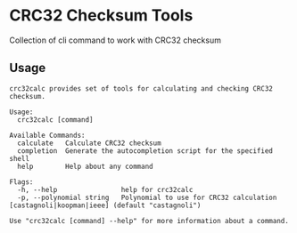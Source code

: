 # CRC32 Checksum Tools

Collection of cli command to work with CRC32 checksum

## Usage

```console
crc32calc provides set of tools for calculating and checking CRC32 checksum.

Usage:
  crc32calc [command]

Available Commands:
  calculate   Calculate CRC32 checksum
  completion  Generate the autocompletion script for the specified shell
  help        Help about any command

Flags:
  -h, --help                help for crc32calc
  -p, --polynomial string   Polynomial to use for CRC32 calculation [castagnoli|koopman|ieee] (default "castagnoli")

Use "crc32calc [command] --help" for more information about a command.
```
